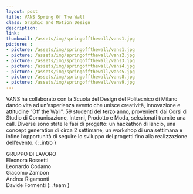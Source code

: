 ```yaml
---
layout: post
title: VANS Spring Of The Wall
class: Graphic and Motion Design
description: 
link: 
thumbnail: /assets/img/springoffthewall/vans1.jpg
pictures : 
- picture: /assets/img/springoffthewall/vans1.jpg
- picture: /assets/img/springoffthewall/vans2.jpg
- picture: /assets/img/springoffthewall/vans3.jpg
- picture: /assets/img/springoffthewall/vans4.jpg
- picture: /assets/img/springoffthewall/vans5.jpg
- picture: /assets/img/springoffthewall/vans8.jpg
- picture: /assets/img/springoffthewall/vans9.jpg
---
```

VANS ha collaborato con la Scuola del Design del Politecnico di Milano dando vita ad un’esperienza evento che unisce creatività, innovazione e attitudine “Off the Wall”. 59 studenti del terzo anno, provenienti dai Corsi di Studio di Comunicazione, Interni, Prodotto e Moda, selezionati tramite una call. Diverse sono state le fasi di progetto: un hackathon di lancio, una concept generation di circa 2 settimane, un workshop di una settimana e infine l’opportunità di seguire lo sviluppo dei progetti fino alla realizzazione dell’evento.
{: .intro }

GRUPPO DI LAVORO <br>
Eleonora Rossetti<br>
Leonardo Codamo<br>
Giacomo Zambon<br>
Andrea Rigamonti<br>
Davide Formenti
{: .team }

